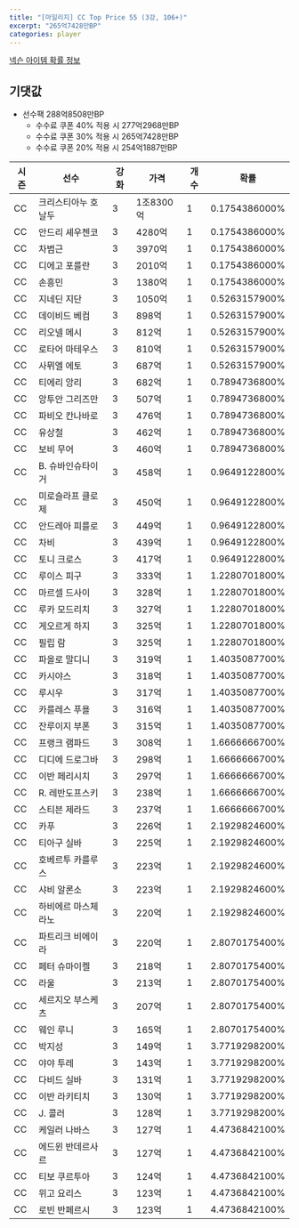 ```yaml
---
title: "[마일리지] CC Top Price 55 (3강, 106+)"
excerpt: "265억7428만BP"
categories: player
---
```

[넥슨 아이템 확률 정보](http://iteminfo.nexon.com/probability/fo4?sn=7210)

## 기댓값
  - 선수팩 288억8508만BP
    - 수수료 쿠폰 40% 적용 시 277억2968만BP
    - 수수료 쿠폰 30% 적용 시 265억7428만BP
    - 수수료 쿠폰 20% 적용 시 254억1887만BP


|시즌|선수|강화|가격|개수|확률|
|---|---|---|---|---|---|
|CC|크리스티아누 호날두|3|1조8300억|1|0.1754386000%|
|CC|안드리 셰우첸코|3|4280억|1|0.1754386000%|
|CC|차범근|3|3970억|1|0.1754386000%|
|CC|디에고 포를란|3|2010억|1|0.1754386000%|
|CC|손흥민|3|1380억|1|0.1754386000%|
|CC|지네딘 지단|3|1050억|1|0.5263157900%|
|CC|데이비드 베컴|3|898억|1|0.5263157900%|
|CC|리오넬 메시|3|812억|1|0.5263157900%|
|CC|로타어 마테우스|3|810억|1|0.5263157900%|
|CC|사뮈엘 에토|3|687억|1|0.5263157900%|
|CC|티에리 앙리|3|682억|1|0.7894736800%|
|CC|앙투안 그리즈만|3|507억|1|0.7894736800%|
|CC|파비오 칸나바로|3|476억|1|0.7894736800%|
|CC|유상철|3|462억|1|0.7894736800%|
|CC|보비 무어|3|460억|1|0.7894736800%|
|CC|B. 슈바인슈타이거|3|458억|1|0.9649122800%|
|CC|미로슬라프 클로제|3|450억|1|0.9649122800%|
|CC|안드레아 피를로|3|449억|1|0.9649122800%|
|CC|차비|3|439억|1|0.9649122800%|
|CC|토니 크로스|3|417억|1|0.9649122800%|
|CC|루이스 피구|3|333억|1|1.2280701800%|
|CC|마르셀 드사이|3|328억|1|1.2280701800%|
|CC|루카 모드리치|3|327억|1|1.2280701800%|
|CC|게오르게 하지|3|325억|1|1.2280701800%|
|CC|필립 람|3|325억|1|1.2280701800%|
|CC|파올로 말디니|3|319억|1|1.4035087700%|
|CC|카시야스|3|318억|1|1.4035087700%|
|CC|루시우|3|317억|1|1.4035087700%|
|CC|카를레스 푸욜|3|316억|1|1.4035087700%|
|CC|잔루이지 부폰|3|315억|1|1.4035087700%|
|CC|프랭크 램파드|3|308억|1|1.6666666700%|
|CC|디디에 드로그바|3|298억|1|1.6666666700%|
|CC|이반 페리시치|3|297억|1|1.6666666700%|
|CC|R. 레반도프스키|3|238억|1|1.6666666700%|
|CC|스티븐 제라드|3|237억|1|1.6666666700%|
|CC|카푸|3|226억|1|2.1929824600%|
|CC|티아구 실바|3|225억|1|2.1929824600%|
|CC|호베르투 카를루스|3|223억|1|2.1929824600%|
|CC|샤비 알론소|3|223억|1|2.1929824600%|
|CC|하비에르 마스체라노|3|220억|1|2.1929824600%|
|CC|파트리크 비에이라|3|220억|1|2.8070175400%|
|CC|페터 슈마이켈|3|218억|1|2.8070175400%|
|CC|라울|3|213억|1|2.8070175400%|
|CC|세르지오 부스케츠|3|207억|1|2.8070175400%|
|CC|웨인 루니|3|165억|1|2.8070175400%|
|CC|박지성|3|149억|1|3.7719298200%|
|CC|야야 투레|3|143억|1|3.7719298200%|
|CC|다비드 실바|3|131억|1|3.7719298200%|
|CC|이반 라키티치|3|130억|1|3.7719298200%|
|CC|J. 콜러|3|128억|1|3.7719298200%|
|CC|케일러 나바스|3|127억|1|4.4736842100%|
|CC|에드윈 반데르사르|3|127억|1|4.4736842100%|
|CC|티보 쿠르투아|3|124억|1|4.4736842100%|
|CC|위고 요리스|3|123억|1|4.4736842100%|
|CC|로빈 반페르시|3|123억|1|4.4736842100%|
